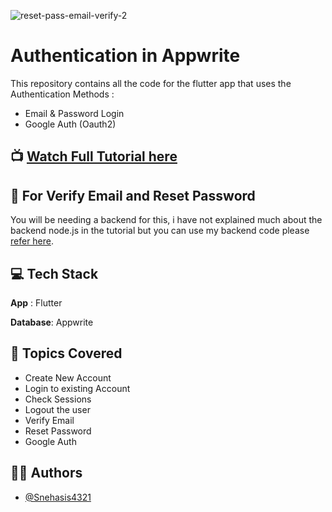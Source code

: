
![reset-pass-email-verify-2](https://github.com/Snehasis4321/email_google_auth_flutter_appwrite/assets/96995340/08a37220-9e20-4f1b-b9eb-bd562dde216e)

# Authentication in Appwrite

This repository contains all the code for the flutter app that uses the Authentication Methods :
- Email & Password Login
- Google Auth (Oauth2)

## 📺 [Watch Full Tutorial here](https://youtu.be/MCKGFqcY-mU)

## 📝 For Verify Email and Reset Password

You will be needing a backend for this, i have not explained much about the backend node.js in the tutorial but you can use my backend code please [refer here](https://github.com/Snehasis4321/reset_and_verifyemail_node_appwrite).


## 💻 Tech Stack
**App** : Flutter

**Database**: Appwrite




## 📔 Topics Covered 
- Create New Account
- Login to existing Account
- Check Sessions
- Logout the user
- Verify Email
- Reset Password
- Google Auth


## 👨‍💻 Authors 
- [@Snehasis4321](https://www.github.com/snehasis4321)


